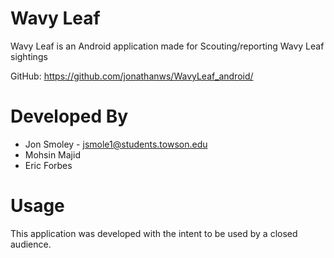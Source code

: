 Wavy Leaf
=========

Wavy Leaf is an Android application made for Scouting/reporting Wavy Leaf sightings

GitHub: https://github.com/jonathanws/WavyLeaf_android/

Developed By
============

* Jon Smoley - <jsmole1@students.towson.edu>
* Mohsin Majid
* Eric Forbes

Usage
=====

This application was developed with the intent to be used by a closed audience.